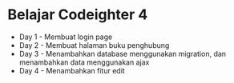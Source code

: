 <!DOCTYPE html>
<html lang="en">
<head>
    <meta charset="UTF-8">
    <meta name="viewport" content="width=device-width, initial-scale=1.0">
</head>
<body>
    <h1>Belajar Codeighter 4</h1>
    <ul class="">
        <li class="">Day 1 - Membuat login page</li>
        <li class="">Day 2 - Membuat halaman buku penghubung</li>
        <li class="">Day 3 - Menambahkan database menggunakan migration, dan menambahkan data menggunakan ajax</li>
        <li class="">Day 4 - Menambahkan fitur edit</li>
    </ul>
</body>
</html>